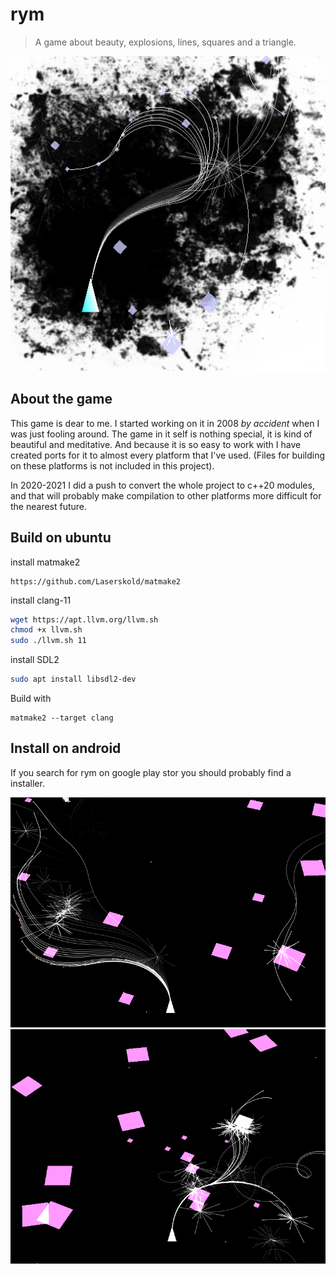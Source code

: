 rym
===

> A game about beauty, explosions, lines, squares and a triangle.

![Logo](rym-logo.png)

About the game
--------------

This game is dear to me. I started working on it in 2008 *by accident* when
I was just fooling around. The game in it self is nothing special, it is kind
of beautiful and meditative. And because it is so easy to work with I have
created ports for it to almost every platform that I've used. (Files for
building on these platforms is not included in this project).

In 2020-2021 I did a push to convert the whole project to c++20 modules, and
that will probably make compilation to other platforms more difficult for the
nearest future.

Build on ubuntu
---------------

install matmake2

```http
https://github.com/Laserskold/matmake2
```

install clang-11
```bash
wget https://apt.llvm.org/llvm.sh
chmod +x llvm.sh
sudo ./llvm.sh 11
```


install SDL2

```bash
sudo apt install libsdl2-dev
```

Build with
```
matmake2 --target clang
```

Install on android
------------------

If you search for rym on google play stor you should probably find a installer.

![Gameplay](rym1.png)
![Gameplay](rym2.png)
